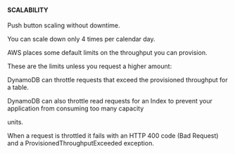 #### SCALABILITY


Push button scaling without downtime.


You can scale down only 4 times per calendar day.


AWS places some default limits on the throughput you can provision.


These are the limits unless you request a higher amount:


DynamoDB can throttle requests that exceed the provisioned throughput for a table.


DynamoDB can also throttle read requests for an Index to prevent your application from consuming too many capacity

units.


When a request is throttled it fails with an HTTP 400 code (Bad Request) and a ProvisionedThroughputExceeded exception.

